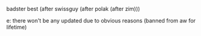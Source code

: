 badster best (after swissguy (after polak (after zim)))


e: there won't be any updated due to obvious reasons (banned from aw for lifetime)

